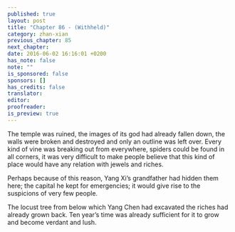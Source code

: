 ```yaml
---
published: true
layout: post
title: "Chapter 86 - (Withheld)"
category: zhan-xian
previous_chapter: 85
next_chapter:
date: 2016-06-02 16:16:01 +0200
has_note: false
note: ""
is_sponsored: false
sponsors: []
has_credits: false
translator:
editor:
proofreader:
is_preview: true
---
```

The temple was ruined, the images of its god had already fallen down, the walls were broken and destroyed and only an outline was left over. Every kind of vine was breaking out from everywhere, spiders could be found in all corners, it was very difficult to make people believe that this kind of place would have any relation with jewels and riches.

Perhaps because of this reason, Yang Xi’s grandfather had hidden them here; the capital he kept for emergencies; it would give rise to the suspicions of very few people.

The locust tree from below which Yang Chen had excavated the riches had already grown back. Ten year’s time was already sufficient for it to grow and become verdant and lush.
